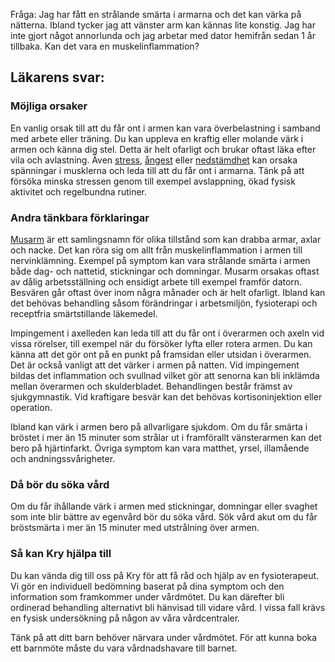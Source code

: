 Fråga: Jag har fått en strålande smärta i armarna och det kan värka på nätterna. Ibland tycker jag att vänster arm kan kännas lite konstig. Jag har inte gjort något annorlunda och jag arbetar med dator hemifrån sedan 1 år tillbaka. Kan det vara en muskelinflammation?

Läkarens svar:
--------------

### Möjliga orsaker

En vanlig orsak till att du får ont i armen kan vara överbelastning i samband med arbete eller träning. Du kan uppleva en kraftig eller molande värk i armen och känna dig stel. Detta är helt ofarligt och brukar oftast läka efter vila och avlastning. Även [stress](https://www.kry.se/fakta/stress/ "stress"), [ångest](https://www.kry.se/fakta/angest-och-oro/ "angest") eller [nedstämdhet](https://www.kry.se/fakta/depression-och-nedstamdhet/ "nedstamdhet") kan orsaka spänningar i musklerna och leda till att du får ont i armarna. Tänk på att försöka minska stressen genom till exempel avslappning, ökad fysisk aktivitet och regelbundna rutiner.

### Andra tänkbara förklaringar

[Musarm](https://www.kry.se/fakta/musarm "musarm") är ett samlingsnamn för olika tillstånd som kan drabba armar, axlar och nacke. Det kan röra sig om allt från muskelinflammation i armen till nervinklämning. Exempel på symptom kan vara strålande smärta i armen både dag- och nattetid, stickningar och domningar. Musarm orsakas oftast av dålig arbetsställning och ensidigt arbete till exempel framför datorn. Besvären går oftast över inom några månader och är helt ofarligt. Ibland kan det behövas behandling såsom förändringar i arbetsmiljön, fysioterapi och receptfria smärtstillande läkemedel.

Impingement i axelleden kan leda till att du får ont i överarmen och axeln vid vissa rörelser, till exempel när du försöker lyfta eller rotera armen. Du kan känna att det gör ont på en punkt på framsidan eller utsidan i överarmen. Det är också vanligt att det värker i armen på natten. Vid impingement bildas det inflammation och svullnad vilket gör att senorna kan bli inklämda mellan överarmen och skulderbladet. Behandlingen består främst av sjukgymnastik. Vid kraftigare besvär kan det behövas kortisoninjektion eller operation.

Ibland kan värk i armen bero på allvarligare sjukdom. Om du får smärta i bröstet i mer än 15 minuter som strålar ut i framförallt vänsterarmen kan det bero på hjärtinfarkt. Övriga symptom kan vara matthet, yrsel, illamående och andningssvårigheter.

### Då bör du söka vård

Om du får ihållande värk i armen med stickningar, domningar eller svaghet som inte blir bättre av egenvård bör du söka vård. Sök vård akut om du får bröstsmärta i mer än 15 minuter med utstrålning över armen.

### Så kan Kry hjälpa till

Du kan vända dig till oss på Kry för att få råd och hjälp av en fysioterapeut. Vi gör en individuell bedömning baserat på dina symptom och den information som framkommer under vårdmötet. Du kan därefter bli ordinerad behandling alternativt bli hänvisad till vidare vård. I vissa fall krävs en fysisk undersökning på någon av våra vårdcentraler.

Tänk på att ditt barn behöver närvara under vårdmötet. För att kunna boka ett barnmöte måste du vara vårdnadshavare till barnet.